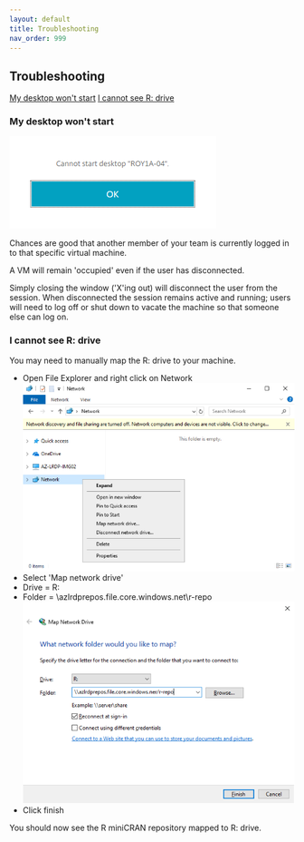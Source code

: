 ```yaml
---
layout: default
title: Troubleshooting
nav_order: 999
---
```


## Troubleshooting
[My desktop won't start](./troubleshoot.html#My-desktop-won't-start)
[I cannot see R: drive](./troubleshoot.html#I-cannot-see-R:-drive)


### My desktop won't start

![cannot_start_desktop.png](./images/troubleshoot/cannot_start_desktop.png)

Chances are good that another member of your team is currently logged in to that specific virtual machine.

A VM will remain 'occupied' even if the user has disconnected. 

Simply closing the window ('X'ing out) will disconnect the user from the session. When disconnected the session remains active and running; users will need to log off or shut down to vacate the machine so that someone else can log on.

### I cannot see R: drive

You may need to manually map the R: drive to your machine.
- Open File Explorer and right click on Network  
	![network_context_menu.png](./images/troubleshoot/network_context_menu.png)
- Select 'Map network drive'
- Drive = R: 
- Folder = \\azlrdprepos.file.core.windows.net\r-repo
	![map_r_drive.png](./images/troubleshoot/map_r_drive.png)
- Click finish 

You should now see the R miniCRAN repository mapped to R: drive.

